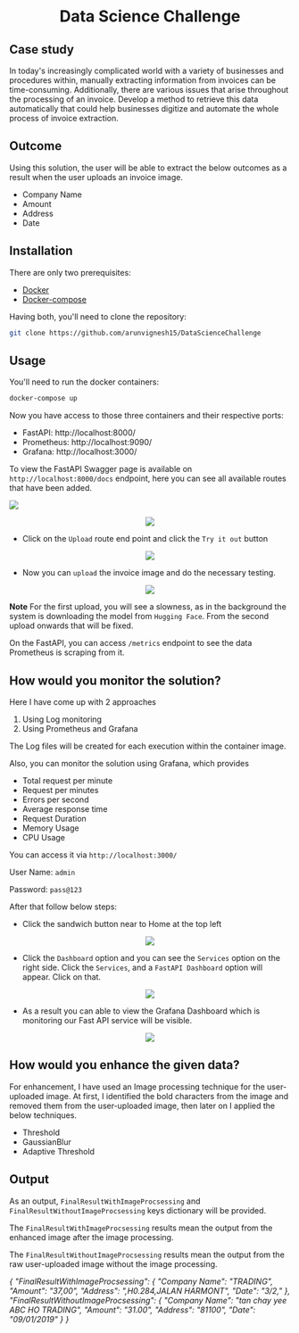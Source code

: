 <h1 align="center">Data Science Challenge</h1>

## Case study 

In today's increasingly complicated world with a variety of businesses and procedures within, manually extracting information from invoices can be time-consuming. Additionally, there are various issues that arise throughout the processing of an invoice. Develop a method to retrieve this data automatically that could help businesses digitize and automate the whole process of invoice extraction.

## Outcome

Using this solution, the user will be able to extract the below outcomes as a result when the user uploads an invoice image.
* Company Name
* Amount
* Address
* Date

## Installation

There are only two prerequisites:

* [Docker](https://docs.docker.com/get-docker/)
* [Docker-compose](https://docs.docker.com/compose/install/)

Having both, you'll need to clone the repository:

``` bash
git clone https://github.com/arunvignesh15/DataScienceChallenge
```

## Usage

You'll need to run the docker containers:

``` bash
docker-compose up
```

Now you have access to those three containers and their respective ports:

* FastAPI: http://localhost:8000/
* Prometheus: http://localhost:9090/
* Grafana: http://localhost:3000/

To view the FastAPI Swagger page is available on `http://localhost:8000/docs` endpoint, here you can see all available routes that have been added.

![](./fastapi_1.png)

<p align="center">
  <img src="./fastapi_1.png">
</p>

* Click on the `Upload` route end point and click the `Try it out` button

<p align="center">
  <img src="./fastapi_2.png">
</p>

* Now you can `upload` the invoice image and do the necessary testing.

<p align="center">
  <img src="./fastapi_3.png">
</p>

**Note**
For the first upload, you will see a slowness, as in the background the system is downloading the model from `Hugging Face`. From the second upload onwards that will be fixed.


On the FastAPI, you can access `/metrics` endpoint to see the data Prometheus is scraping from it.

## How would you monitor the solution?

Here I have come up with 2 approaches 
1. Using Log monitoring 
2. Using Prometheus and Grafana 

The Log files will be created for each execution within the container image.

Also, you can monitor the solution using Grafana, which provides 
* Total request per minute
* Request per minutes
* Errors per second
* Average response time
* Request Duration
* Memory Usage
* CPU Usage

You can access it via `http://localhost:3000/`

User Name: `admin`

Password: `pass@123`

After that follow below steps:

* Click the sandwich button near to Home at the top left 

<p align="center">
  <img src="./grafana_1.png">
</p>

* Click the `Dashboard` option and you can see the `Services` option on the right side. Click the `Services`, and a `FastAPI Dashboard` option will appear. Click on that.

<p align="center">
  <img src="./grafana_2.png">
</p>

* As a result you can able to view the Grafana Dashboard which is monitoring our Fast API service will be visible.

<p align="center">
  <img src="./grafana_3.png">
</p>

## How would you enhance the given data?

For enhancement, I have used an Image processing technique for the user-uploaded image. At first, I identified the bold characters from the image and removed them from the user-uploaded image, then later on I applied the below techniques. 

* Threshold
* GaussianBlur
* Adaptive Threshold

## Output

As an output, `FinalResultWithImageProcsessing` and `FinalResultWithoutImageProcsessing` keys dictionary will be provided.

The `FinalResultWithImageProcsessing` results mean the output from the enhanced image after the image processing.

The `FinalResultWithoutImageProcsessing` results mean the output from the raw user-uploaded image without the image processing.
 

_{
  "FinalResultWithImageProcsessing": {
    "Company Name": "TRADING",
    "Amount": "37,00",
    "Address": ",H0.284,JALAN HARMONT",
    "Date": "3/2,"
  },
  "FinalResultWithoutImageProcsessing": {
    "Company Name": "tan chay yee ABC HO TRADING",
    "Amount": "31.00",
    "Address": "81100",
    "Date": "09/01/2019"
  }
}_

